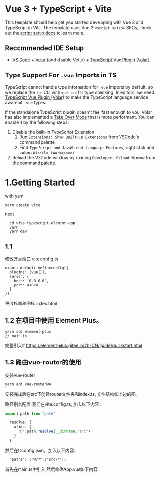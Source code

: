 # Vue 3 + TypeScript + Vite

This template should help get you started developing with Vue 3 and TypeScript in Vite. The template uses Vue 3 `<script setup>` SFCs, check out the [script setup docs](https://v3.vuejs.org/api/sfc-script-setup.html#sfc-script-setup) to learn more.

## Recommended IDE Setup

- [VS Code](https://code.visualstudio.com/) + [Volar](https://marketplace.visualstudio.com/items?itemName=Vue.volar) (and disable Vetur) + [TypeScript Vue Plugin (Volar)](https://marketplace.visualstudio.com/items?itemName=Vue.vscode-typescript-vue-plugin).

## Type Support For `.vue` Imports in TS

TypeScript cannot handle type information for `.vue` imports by default, so we replace the `tsc` CLI with `vue-tsc` for type checking. In editors, we need [TypeScript Vue Plugin (Volar)](https://marketplace.visualstudio.com/items?itemName=Vue.vscode-typescript-vue-plugin) to make the TypeScript language service aware of `.vue` types.

If the standalone TypeScript plugin doesn't feel fast enough to you, Volar has also implemented a [Take Over Mode](https://github.com/johnsoncodehk/volar/discussions/471#discussioncomment-1361669) that is more performant. You can enable it by the following steps:

1. Disable the built-in TypeScript Extension
   1. Run `Extensions: Show Built-in Extensions` from VSCode's command palette
   2. Find `TypeScript and JavaScript Language Features`, right click and select `Disable (Workspace)`
2. Reload the VSCode window by running `Developer: Reload Window` from the command palette.


# 1.Getting Started

with yarn
```bash
yarn create vite
```
next
```
  cd vite-typescript-element-app
  yarn
  yarn dev
```

## 1.1
修改开发端口
vite.config.ts
```
export default defineConfig({
  plugins: [vue()],
  server: {
    host: '0.0.0.0',
    port: 41024
  }
})
```
更改标题和图标
index.html


## 1.2 在项目中使用 Element Plus。
```
yarn add element-plus
// main.ts
```
完整引入#
https://element-plus.gitee.io/zh-CN/guide/quickstart.html


## 1.3 路由vue-router的使用

安装vue-router
```
yarn add vue-router@4
```
安装完成后在src下创建router文件夹和index.ts, 文件结构如上边的图。

路径别名配置
我们在vite.config.ts, 加入以下内容：

```ts
import path from "path"

  resolve: {
    alias: {
      '@':path.resolve(__dirname,"src")
    }
  }
```
然后在tsconfig.json，加入以下内容:

```
  "paths": {"@/*":["src/*"]}
```

首先在main.ts中引入
然后修改App.vue如下内容